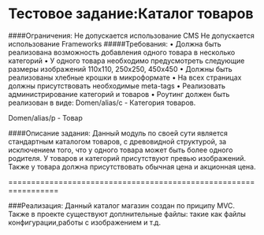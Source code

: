 Тестовое задание:Каталог товаров
===================

####Ограничения:
Не допускается использование CMS
Не допускается использование Frameworks
#####Требования:
        •	Должна быть реализована возможность добавления одного товара в несколько категорий
        •	У одного товара необходимо предусмотреть следующие размеры изображений 110х110, 250х250, 450х450
        •	Должны быть реализованы хлебные крошки в микроформате
        •	На всех страницах должны присутствовать необходимые meta-tags
        •	Реализовать администрирование категорий и товаров
        •	Роутинг должен быть реализован в виде:
Domen/alias/c<id> - Категория товаров.

Domen/alias/p<id> - Товар

####Описание задания:
Данный модуль по своей сути является стандартным каталогом товаров, с древовидной структурой,
за исключением того, что у одного товара может быть более одного родителя. У товаров и категорий присутствуют превью изображений.
Также у товара должна присутствовать обычная цена и акционная цена.

=================================================================




###Реализация:
Данный каталог магазин создан по приципу MVC.
Также в проекте существуют доплнительные файлы: такие как файлы конфигурации,работы с изображением и т.д.
